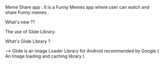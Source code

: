Meme Share app : It is a Funny Memes app where user can watch and share Funny memes .

What's new ??

The use of Glide Library.

What's Glide Library ? 

--> Glide is an image Loader Library for Android recommended by Google ( An Image loading and caching library )


